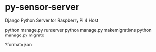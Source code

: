 # py-sensor-server
Django Python Server for Raspberry Pi 4 Host

python manage.py runserver
python manage.py makemigrations
python manage.py migrate

?format=json
